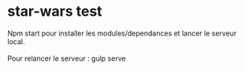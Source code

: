 # star-wars test

Npm start pour installer les modules/dependances et lancer le serveur local.<br />
<br />
Pour relancer le serveur : gulp serve
